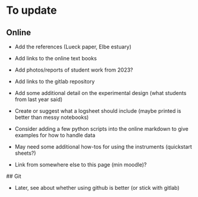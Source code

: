 # To update

## Online

- Add the references (Lueck paper, Elbe estuary) 
- Add links to the online text books

- Add photos/reports of student work from 2023?
- Add links to the gitlab repository
- Add some additional detail on the experimental design (what students from last year said)

- Create or suggest what a logsheet should include (maybe printed is better than messy notebooks)

- Consider adding a few python scripts into the online markdown to give examples for how to handle data

- May need some additional how-tos for using the instruments (quickstart sheets?)
- Link from somewhere else to this page (min moodle)?

## Git

- Later, see about whether using github is better (or stick with gitlab)